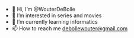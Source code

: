 - 👋 Hi, I’m @WouterDeBolle
- 👀 I’m interested in series and movies
- 🌱 I’m currently learning informatics
- 📫 How to reach me debollewouter@gmail.com

<!---
WouterDeBolle/WouterDeBolle is a ✨ special ✨ repository because its `README.md` (this file) appears on your GitHub profile.
You can click the Preview link to take a look at your changes.
--->
